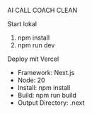 AI CALL COACH CLEAN

Start lokal
1) npm install
2) npm run dev

Deploy mit Vercel
- Framework: Next.js
- Node: 20
- Install: npm install
- Build: npm run build
- Output Directory: .next
